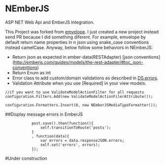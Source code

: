 

# NEmberJS
ASP NET Web Api and EmberJS Integration.

This Project was forked from [emvelope](https://github.com/jonnii/emvelope). I just created a new project instead send PR because I did something diferent. For example, emvelope by default return name properties in n json using snake_case conventions instead camelCase. Anyway, below follow some behaviors in NEmberJS:



* Return json as expected in ember-data(RESTAdapter) [json conventions] (http://emberjs.com/guides/models/the-rest-adapter/#toc_json-conventions)
* Return Enum as int
* Error class to add custom/domain validations as described in [DS.errors](http://emberjs.com/api/data/classes/DS.Errors.html).
* Validation Attribute when you use [Required] in your view models.



```
//if you want to use ValidateModelActionFilter for all requests
configuration.Filters.Add(new ValidateModelActionFilerAttribute());

configuration.Formatters.Insert(0, new NEmberJSMediaTypeFormatter());
```


##Display message errors in EmberJS

```
            post.save().then(function(){
                self.transitionToRoute('posts');
            }
            , function(data){
                var errors = data.responseJSON.errors;
                self.set('errors', errors);
            });
```


#Under construction

